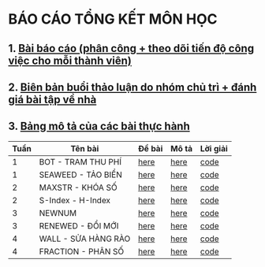 # BÁO CÁO TỔNG KẾT MÔN HỌC
## 1. [Bài báo cáo  (phân công + theo dõi tiến độ công việc cho mỗi thành viên)](https://github.com/levanphuoc-dev/CS112.L21/blob/main/Seminar/README.md#ph%C3%A2n-c%C3%B4ng-c%C3%B4ng-vi%E1%BB%87c)
## 2. [Biên bản buổi thảo luận do nhóm chủ trì + đánh giá bài tập về nhà](https://github.com/levanphuoc-dev/CS112.L21/tree/main/Seminar#readme)
## 3. [Bảng mô tả của các bài thực hành](./)

| Tuần | Tên bài | Đề bài | Mô tả | Lời giải |
| --- | --- | --- | --- | --- |
| 1 | BOT - TRAM THU PHÍ | [here](https://github.com/levanphuoc-dev/CS112.L21/blob/main/week_1/BOT/BOT.docx) | [here](https://github.com/levanphuoc-dev/CS112.L21/blob/main/week_1/BOT/README.md) | [code](https://github.com/levanphuoc-dev/CS112.L21/blob/main/week_1/BOT/BOT.py) |
| 1 | SEAWEED - TẢO BIỂN | [here](https://github.com/levanphuoc-dev/CS112.L21/blob/main/week_1/SEAWEED/SEAWEED.docx) | [here](https://github.com/levanphuoc-dev/CS112.L21/blob/main/week_1/SEAWEED/README.md) | [code](https://github.com/levanphuoc-dev/CS112.L21/blob/main/week_1/SEAWEED/SEAWEED.py) |
| 2 | MAXSTR - KHÓA SỐ | [here](https://github.com/levanphuoc-dev/CS112.L21/blob/main/week_2/VU33_MAXSTR/MAXSTR.docx) | [here](https://github.com/levanphuoc-dev/CS112.L21/blob/main/week_2/VU33_MAXSTR/README.md) | [code](https://github.com/levanphuoc-dev/CS112.L21/blob/main/week_2/VU33_MAXSTR/Number_Key.py) |
| 2 | S-Index - H-Index | [here](https://github.com/levanphuoc-dev/CS112.L21/blob/main/week_2/VV27_S-Index/H-Index.docx) | [here](https://github.com/levanphuoc-dev/CS112.L21/blob/main/week_2/VV27_S-Index/README.md) | [code](https://github.com/levanphuoc-dev/CS112.L21/blob/main/week_2/VV27_S-Index/H-index.py)
| 3 | NEWNUM | [here](https://github.com/levanphuoc-dev/CS112.L21/blob/main/week_3/NEWNUM/NEWNUM.docx) | [here](https://github.com/levanphuoc-dev/CS112.L21/blob/main/week_3/NEWNUM/README.md) | [code](https://github.com/levanphuoc-dev/CS112.L21/blob/main/week_3/NEWNUM/NEWNUM.py) |
| 3 | RENEWED - ĐỔI MỚI | [here](https://github.com/levanphuoc-dev/CS112.L21/blob/main/week_3/RENEWED/RENEWED.docx) | [here](https://github.com/levanphuoc-dev/CS112.L21/blob/main/week_3/RENEWED/README.md) | [code](https://github.com/levanphuoc-dev/CS112.L21/blob/main/week_3/RENEWED/RENEWED.py)
| 4 | WALL - SỬA HÀNG RÀO | [here](https://github.com/levanphuoc-dev/CS112.L21/blob/main/week_4/VQ21_Wall/WALL.pdf) | [here](https://github.com/levanphuoc-dev/CS112.L21/blob/main/week_4/VQ21_Wall/README.md) | [code](https://github.com/levanphuoc-dev/CS112.L21/blob/main/week_4/VQ21_Wall/WALL.py) |
| 4 | FRACTION - PHÂN SỐ | [here](https://github.com/levanphuoc-dev/CS112.L21/blob/main/week_4/VU20_FRACTION/FRACTION.pdf) | [here](https://github.com/levanphuoc-dev/CS112.L21/blob/main/week_4/VU20_FRACTION/README.md) | [code](https://github.com/levanphuoc-dev/CS112.L21/blob/main/week_4/VU20_FRACTION/FRACTION.py) |
